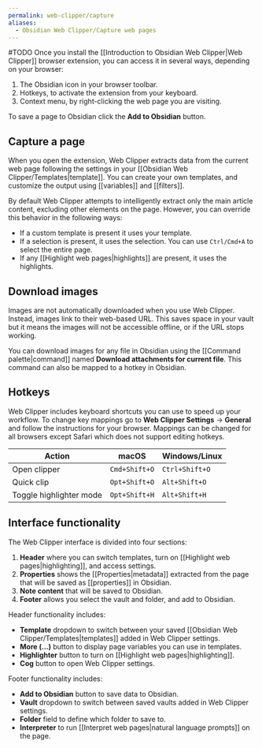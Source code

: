 ```yaml
---
permalink: web-clipper/capture
aliases:
  - Obsidian Web Clipper/Capture web pages
---
```

#TODO
Once you install the [[Introduction to Obsidian Web Clipper|Web Clipper]] browser extension, you can access it in several ways, depending on your browser:

1. The Obsidian icon in your browser toolbar.
2. Hotkeys, to activate the extension from your keyboard.
3. Context menu, by right-clicking the web page you are visiting.

To save a page to Obsidian click the **Add to Obsidian** button.

## Capture a page

When you open the extension, Web Clipper extracts data from the current web page following the settings in your [[Obsidian Web Clipper/Templates|template]]. You can create your own templates, and customize the output using [[variables]] and [[filters]].

By default Web Clipper attempts to intelligently extract only the main article content, excluding other elements on the page. However, you can override this behavior in the following ways:

- If a custom template is present it uses your template.
- If a selection is present, it uses the selection. You can use `Ctrl/Cmd+A` to select the entire page.
- If any [[Highlight web pages|highlights]] are present, it uses the highlights.

## Download images

Images are not automatically downloaded when you use Web Clipper. Instead, images link to their web-based URL. This saves space in your vault but it means the images will not be accessible offline, or if the URL stops working.

You can download images for any file in Obsidian using the [[Command palette|command]] named **Download attachments for current file**. This command can also be mapped to a hotkey in Obsidian.

## Hotkeys

Web Clipper includes keyboard shortcuts you can use to speed up your workflow. To change key mappings go to **Web Clipper Settings** → **General** and follow the instructions for your browser. Mappings can be changed for all browsers except Safari which does not support editing hotkeys.

| Action                  | macOS         | Windows/Linux  |
| ----------------------- | ------------- | -------------- |
| Open clipper            | `Cmd+Shift+O` | `Ctrl+Shift+O` |
| Quick clip              | `Opt+Shift+O` | `Alt+Shift+O`  |
| Toggle highlighter mode | `Opt+Shift+H` | `Alt+Shift+H`  |

## Interface functionality

The Web Clipper interface is divided into four sections:

1. **Header** where you can switch templates, turn on [[Highlight web pages|highlighting]], and access settings.
2. **Properties** shows the [[Properties|metadata]] extracted from the page that will be saved as [[properties]] in Obsidian.
3. **Note content** that will be saved to Obsidian.
4. **Footer** allows you select the vault and folder, and add to Obsidian.

Header functionality includes:

- **Template** dropdown to switch between your saved [[Obsidian Web Clipper/Templates|templates]] added in Web Clipper settings.
- **More (...)** button to display page variables you can use in templates.
- **Highlighter** button to turn on [[Highlight web pages|highlighting]].
- **Cog** button to open Web Clipper settings.

Footer functionality includes:

- **Add to Obsidian** button to save data to Obsidian.
- **Vault** dropdown to switch between saved vaults added in Web Clipper settings.
- **Folder** field to define which folder to save to.
- **Interpreter** to run [[Interpret web pages|natural language prompts]] on the page.


